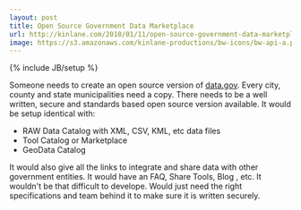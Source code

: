 ```yaml
---
layout: post
title: Open Source Government Data Marketplace
url: http://kinlane.com/2010/01/11/open-source-government-data-marketplace/
image: https://s3.amazonaws.com/kinlane-productions/bw-icons/bw-api-a.png
---
```

{% include JB/setup %}
<p>
     Someone needs to create an open source version of <a href="http://www.data.gov/">data.gov</a>. Every city, county and state municipalities need a copy. There needs to be a well written, secure and standards based open source version available. It would be setup identical with:
</p>
<ul class="mainlist">
     <li>RAW Data Catalog with XML, CSV, KML, etc data files
     </li>
     <li>Tool Catalog or Marketplace
     </li>
     <li>GeoData Catalog
     </li>
</ul>
<p>
     It would also give all the links to integrate and share data with other government entities. It would have an FAQ, Share Tools, Blog , etc. It wouldn't be that difficult to develope. Would just need the right specifications and team behind it to make sure it is written securely.
</p>